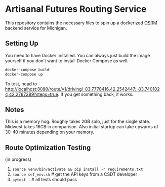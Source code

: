 # Artisanal Futures Routing Service

This repository contains the necessary files to spin up a dockerized [OSRM](https://github.com/Project-OSRM/osrm-backend) backend service for Michigan.

## Setting Up

You need to have Docker installed. You can always just build the image yourself if you don't want to install Docker Compose as well.

```bash
docker-compose build
docker-compose up
```

To test, head to [http://localhost:8080/route/v1/driving/-83.7778416,42.2542447;-83.7401024,42.2787389?steps=true](http://localhost:8080/route/v1/driving/-83.7778416,42.2542447;-83.7401024,42.2787389?steps=true). If you get something back, it works.

## Notes

This is a memory hog. Roughly takes 2GB solo, just for the single state. Midwest takes 16GB in comparison. Also initial startup can take upwards of 30-40 minutes depending on your memory.

## Route Optimization Testing
(in progress)

1) `source venv/bin/activate && pip install -r requirements.txt`
2) `source set_env.sh` # get the API keys from a CSDT developer
3) `pytest .` # all tests should pass
